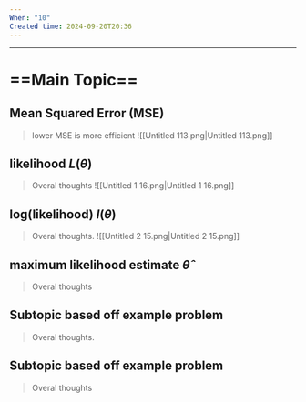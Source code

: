 ```yaml
---
When: "10"
Created time: 2024-09-20T20:36
---
```

---
# ==Main Topic==
## Mean Squared Error (MSE)

> lower MSE is more efficient
![[Untitled 113.png|Untitled 113.png]]
## likelihood $L(\theta)$

> Overal thoughts
![[Untitled 1 16.png|Untitled 1 16.png]]
## log(likelihood) $l(\theta)$

> Overal thoughts.
![[Untitled 2 15.png|Untitled 2 15.png]]
## maximum likelihood estimate $\hat{\theta}$

> Overal thoughts
## Subtopic based off example problem

> Overal thoughts.
## Subtopic based off example problem

> Overal thoughts